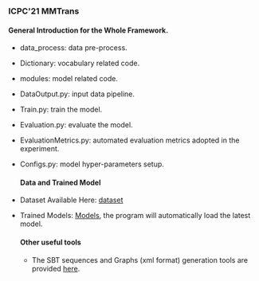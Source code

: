 ### ICPC'21 MMTrans

#### General Introduction for the Whole Framework.

- data_process: data pre-process.
- Dictionary: vocabulary related code.
- modules: model related code.

- DataOutput.py:  input data pipeline.


- Train.py: train the model.


- Evaluation.py: evaluate the model.


- EvaluationMetrics.py: automated evaluation metrics adopted in the experiment.

- Configs.py: model hyper-parameters setup.

  #### Data and Trained Model

- Dataset Available Here: [dataset](https://zenodo.org/record/4451876#.YD8wJk7isuV)

- Trained Models: [Models](https://drive.google.com/drive/folders/1VkyISadwA8tp43xhJglqXIoSX3tT33k8?usp=sharing), the program will automatically load the latest model.

  #### Other useful tools

  - The SBT sequences and Graphs (xml format) generation tools are provided [here](https://github.com/yz1019117968/SC_tokenization).